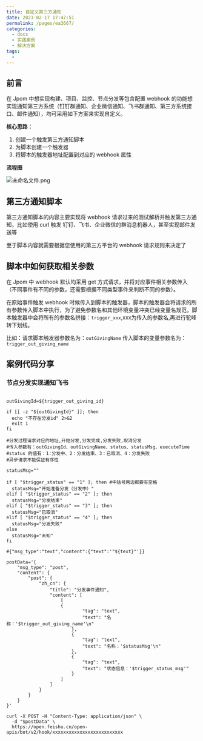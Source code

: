 ```yaml
---
title: 自定义第三方通知
date: 2023-02-17 17:47:51
permalink: /pages/ea3667/
categories:
  - docs
  - 实践案例
  - 解决方案
tags:
  - 
---
```


## 前言

在 Jpom 中想实现构建、项目、监控、节点分发等包含配置 webhook 的功能想实现通知第三方系统（钉钉群通知、企业微信通知、飞书群通知、第三方系统接口、邮件通知），均可采用如下方案来实现自定义。

**核心思路：**

1. 创建一个触发第三方通知脚本
2. 为脚本创建一个触发器
3. 将脚本的触发器地址配置到对应的 webhook 属性

**流程图**

![未命名文件.png](/images/tutorial/diy-webhook/img_1.png)

## 第三方通知脚本

第三方通知脚本的内容主要实现将 webhook 请求过来的测试解析并触发第三方通知，比如使用 curl 触发 钉钉、飞书、企业微信的群消息机器人，甚至实现邮件发送等

至于脚本内容就需要根据您使用的第三方平台的 webhook 请求规则来决定了


## 脚本中如何获取相关参数

在 Jpom 中 webhook 默认均采用 get 方式请求，并将对应事件相关参数传入（不同事件有不同的参数，还需要根据不同类型事件来判断不同的参数）。

在原始事件触发 webhook 时候传入到脚本的触发器，脚本的触发器会将请求的所有参数传入脚本中执行，为了避免参数名和其他环境变量冲突已经变量名规范，脚本触发器中会将所有的参数名拼接：`trigger_xxx`,xxx为传入的参数名,再进行驼峰转下划线。

比如：请求脚本触发器参数名为：`outGivingName` 传入脚本的变量参数名为：`trigger_out_giving_name`

## 案例代码分享

### 节点分发实现通知飞书

```shell

outGivingId=${trigger_out_giving_id}

if [[ -z "${outGivingId}" ]]; then
  echo "不存在分发id" 2>&2
  exit 1
fi

#分发过程请求对应的地址,开始分发,分发完成,分发失败,取消分发
#传入参数有：outGivingId、outGivingName、status、statusMsg、executeTime
#status 的值有：1:分发中、2：分发结束、3：已取消、4：分发失败
#异步请求不能保证有序性

statusMsg=""

if [ "$trigger_status" == "1" ]; then #中括号两边都要有空格
  statusMsg="开始准备分发（分发中）"
elif [ "$trigger_status" == "2" ]; then
  statusMsg="分发结束"
elif [ "$trigger_status" == "3" ]; then
  statusMsg="已取消"
elif [ "$trigger_status" == "4" ]; then
  statusMsg="分发失败"
else
  statusMsg="未知"
fi

#{"msg_type":"text","content":{"text":'"${text}"'}}

postData='{
	"msg_type": "post",
	"content": {
		"post": {
			"zh_cn": {
				"title": "分发事件通知",
				"content": [
					[
					{
							"tag": "text",
							"text": "名称：'$trigger_out_giving_name'\n"
						},
						{
							"tag": "text",
							"text": "名称：'$statusMsg'\n"
						},
						{
							"tag": "text",
							"text": "状态信息：'$trigger_status_msg'"
						}
					]
				]
			}
		}
	}
}'

curl -X POST -H "Content-Type: application/json" \
  -d "$postData" \
  https://open.feishu.cn/open-apis/bot/v2/hook/xxxxxxxxxxxxxxxxxxxxxxxxxx

```